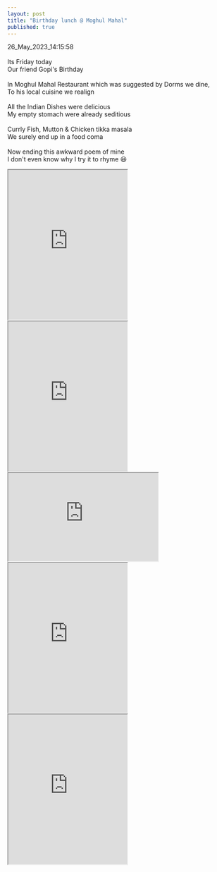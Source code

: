 ```yaml
---
layout: post
title: "Birthday lunch @ Moghul Mahal"
published: true
---
```

26_May_2023_14:15:58 
<br>
<br>
Its Friday today
<br>
Our friend Gopi's Birthday
<br>
<br>
In Moghul Mahal Restaurant which was suggested by Dorms we dine,
<br>
To his local cuisine we realign
<br>
<br>
All the Indian Dishes were delicious
<br>
My empty stomach were already seditious
<br>
<br>
Currly Fish, Mutton & Chicken tikka masala
<br>
We surely end up in a food coma
<br>
<br>
Now ending this awkward poem of mine
<br>
I don't even know why I try it to rhyme 😆
<br>
<iframe src="https://drive.google.com/file/d/1xfkyEUXi6cPqO0KXmzCs9cye4z6cU_iC/preview" width="270" height="340" allow="autoplay"></iframe>
<iframe src="https://drive.google.com/file/d/1-AVKyCXl9fH5HUYM70y8LzDhqLSa3UH3/preview" width="270" height="340" allow="autoplay"></iframe>
<br>
<iframe src="https://drive.google.com/file/d/1DbgN8wuFhOiiCKfcVYqV-mhqf3bImHCW/preview" width="340" height="200" allow="autoplay"></iframe>
<br>
<iframe src="https://drive.google.com/file/d/1c8J_iAXYlwfYSxWDuDXtZL0TJihB9kKz/preview" width="270" height="340" allow="autoplay"></iframe>
<iframe src="https://drive.google.com/file/d/1T0VkLLwVueXqnoVQY2QA5MAntWX3SOl8/preview" width="270" height="340" allow="autoplay"></iframe>
